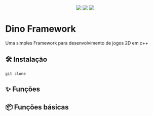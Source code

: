 
<p align="center">
    <a href="https://github.com/Dino/Dino/pulse"><img src="https://img.shields.io/github/last-commit/mateusantonioofc/Dino?style=for-the-badge&logo=github&color=7dc4e4&logoColor=D9E0EE&labelColor=302D41"></a>
    <a href="https://github.com/mateusantonioofc/Dino/releases/latest"><img src="https://img.shields.io/github/v/release/mateusantonioofc/Dino?style=for-the-badge&logo=gitbook&color=8bd5ca&logoColor=D9E0EE&labelColor=302D41"></a>
    <a href="https://github.com/mateusantonioofc/Dino/stargazers"><img src="https://img.shields.io/github/stars/mateusantonioofc/Dino?style=for-the-badge&logo=apachespark&color=eed49f&logoColor=D9E0EE&labelColor=302D41"></a>
    <br>
</p>

# Dino Framework
Uma simples Framework para desenvolvimento de jogos 2D em c++

## 🛠️ Instalação
```shell
git clone 
```

## ✨ Funções

## 📦 Funções básicas
